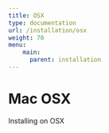 ```yaml
---
title: OSX
type: documentation
url: /installation/osx
weight: 70
menu:
    main:
      parent: installation
---
```


# Mac OSX

Installing on OSX